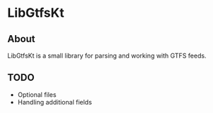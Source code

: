 # LibGtfsKt

## About

LibGtfsKt is a small library for parsing and working with GTFS feeds.

## TODO

* Optional files
* Handling additional fields
